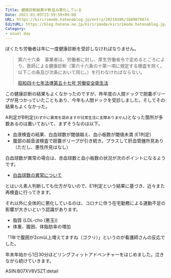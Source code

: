 ```yaml
---
Title: 健康診断結果が軒並み悪化している
Date: 2021-01-05T23:59:59+09:00
URL: https://kiririmode.hatenablog.jp/entry/20210106/1609878874
EditURL: https://blog.hatena.ne.jp/kiririmode/kiririmode.hatenablog.jp/atom/entry/26006613674726336
Category:
- usual day
---
```


ぼくたち労働者は年に一度健康診断を受診しなければなりません。

<!-- textlint-disable -->
> 第六十六条　事業者は、労働者に対し、厚生労働省令で定めるところにより、医師による健康診断（第六十六条の十第一項に規定する検査を除く。以下この条及び次条において同じ。）を行わなければならない。
> 
> [昭和四十七年法律第五十七号 労働安全衛生法](https://elaws.e-gov.go.jp/document?lawid=347AC0000000057)
<!-- textlint-enable -->

この健康診断の結果もよくなかったのですが、昨年度の人間ドックで胆嚢ポリープが見つかっていたこともあり、今年も人間ドックを受診しました。そしてその結果もよくなかった。

A判定がB判定(`わずかに異常を認めますが日常生活に支障ありません`)となった箇所が多数あるのは置いておいて、まずそうなのは以下。

- 血液検査の結果、白血球数が閾値越え、血小板数が閾値未満 (E1判定)
- 腹部の超音波検査で胆嚢ポリープが引き続き。プラスして肝血管腫所見あり（ただし、悪性所見はなし）

白血球数が異常の場合は、赤血球数と血小板数の状況が次のポイントになるようです。

- [白血球数の異常について](https://sukoyaka-naika.com/blog/2020/05/13/%E7%99%BD%E8%A1%80%E7%90%83%E3%81%AE%E6%95%B0%E3%81%AE%E7%95%B0%E5%B8%B8%E3%81%AB%E3%81%A4%E3%81%84%E3%81%A6/)

とはいえ素人判断しても仕方がないので、E1判定という結果に基づき、近々また再検査に行ってきます。

それ以外に全体的に悪化しているのは、コロナに伴う在宅勤務による運動不足の影響が大きいという認識があります。

- 脂質 (LDL-cho (悪玉))
- 体重、腹囲、体脂肪率の増加

「1年で腹囲が2cm以上増えてますね（ゴクリ）」というのが看護師さんの反応でした。

年末年始から1日30分ほどリングフィットアドベンチャーをはじめました。泣きながら続けていきます。

ASIN:B07XV8VSZT:detail
